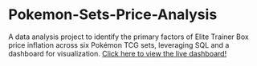 # Pokemon-Sets-Price-Analysis
A data analysis project to identify the primary factors of Elite Trainer Box price inflation across six Pokémon TCG sets, leveraging SQL and a dashboard for visualization.
[Click here to view the live dashboard!](https://lookerstudio.google.com/reporting/77fdd296-43fe-4d75-9e88-391607f9999c/page/URIVF)
